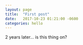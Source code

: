 ```yaml
---
layout: page
title:  "First post"
date:   2017-10-23 01:21:00 -0600
categories: hello
---
```


2 years later... is this thing on?